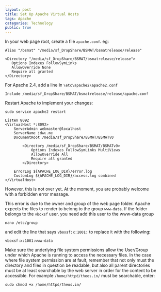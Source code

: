 ```yaml
---
layout: post
title: Set Up Apache Virtual Hosts
tags: Apache
categories: Technology
public: true
---
```

In your web page root, create a file `apache.conf`. eg:

~~~
Alias "/bsmat" "/media/sf_DropShare/BSMAT/bsmatrelease/release"

<Directory "/media/sf_DropShare/BSMAT/bsmatrelease/release">
   Options Indexes FollowSymLinks
   AllowOverride None
   Require all granted
</Directory>
~~~

For Apache 2.4, add a line in `\etc\apache2\apache2.conf`

~~~
Include /media/sf_DropShare/BSMAT/bsmatrelease/release/apache.conf
~~~

Restart Apache to implement your changes:

~~~
sudo service apache2 restart
~~~

~~~
Listen 8092
<VirtualHost *:8092>
	ServerAdmin webmaster@localhost
	ServerName jdwu.me
	DocumentRoot /media/sf_DropShare/BSMAT/BSMATv0

        <Directory /media/sf_DropShare/BSMAT/BSMATv0>
        	Options Indexes FollowSymLinks MultiViews
        	AllowOverride All
        	Require all granted
        </Directory>

	ErrorLog ${APACHE_LOG_DIR}/error.log
	CustomLog ${APACHE_LOG_DIR}/access.log combined
</VirtualHost>
~~~

However, this is not over yet. At the moment, you are probably welcome with a forbidden error message.

This error is due to the owner and group of the web page folder. Apache expects the files to render to belong to the group `www-data`. If the folder belongs to the `vboxsf` user. you need add this user to the www-data group

~~~
nano /etc/group
~~~

and edit the line that says `vboxsf:x:1001:` to replace it with the following:

~~~
vboxsf:x:1001:www-data
~~~
[](http://jimmybonney.com/articles/configure_virtualbox_shared_folder_apache_virtual_host/)

Make sure the underlying file system permissions allow the User/Group under which Apache is running to access the necessary files. In the case where file system permission are at fault, remember that not only must the directory and files in question be readable, but also all parent directories must be at least searchable by the web server in order for the content to be accessible. For example `/home/httpd/theos.in/` must be searchable, enter:

~~~
sudo chmod +x /home/httpd/theos.in/
~~~